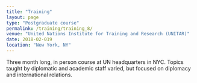 ```yaml
---
title: "Training"
layout: page
type: "Postgraduate course"
permalink: /training/training_8/
venue: "United Nations Institute for Training and Research (UNITAR)"
date: 2018-02-019
location: "New York, NY"
---
```


Three month long, in person course at UN headquarters in NYC. Topics taught by diplomatic and academic staff varied, but focused on diplomacy and international relations. 
